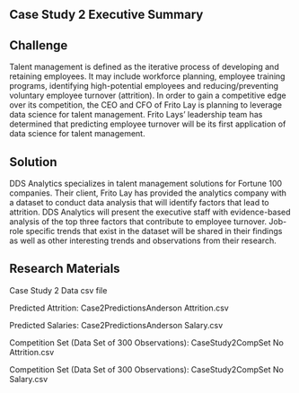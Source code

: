 ## Case Study 2 Executive Summary

## Challenge

Talent management is defined as the iterative process of developing and retaining employees. It may include workforce planning, employee training programs, identifying high-potential employees and reducing/preventing voluntary employee turnover (attrition). In order to gain a competitive edge over its competition, the CEO and CFO of Frito Lay is planning to leverage data science for talent management. Frito Lays’ leadership team has determined that predicting employee turnover will be its first application of data science for talent management.

## Solution

DDS Analytics specializes in talent management solutions for Fortune 100 companies. Their client, Frito Lay has provided the analytics company with a dataset to conduct data analysis that will identify factors that lead to attrition. DDS Analytics will present the executive staff with evidence-based analysis of the top three factors that contribute to employee turnover. Job-role specific trends that exist in the dataset will be shared in their findings as well as other interesting trends and observations from their research.

## Research Materials
Case Study 2 Data csv file

Predicted Attrition: Case2PredictionsAnderson Attrition.csv

Predicted Salaries: Case2PredictionsAnderson Salary.csv

Competition Set (Data Set of 300 Observations): CaseStudy2CompSet No Attrition.csv

Competition Set (Data Set of 300 Observations): CaseStudy2CompSet No Salary.csv

